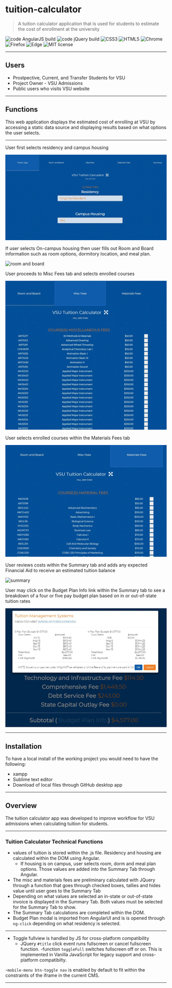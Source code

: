 # tuition-calculator
> A tuition calculator application that is used for students
> to estimate the cost of enrollment at the university

![code AngularJS build](https://img.shields.io/badge/build-AngularJS-brightgreen) 
![code jQuery build](https://img.shields.io/badge/build-jQuery-brightgreen)
![CSS3](https://img.shields.io/badge/build-CSS3-yellowgreen)
![HTML5](https://img.shields.io/badge/build-HTML5-yellowgreen)
![Chrome](https://img.shields.io/badge/Chrome-compatable-green)
![Firefox](https://img.shields.io/badge/Firefox-compatable-green)
![Edge](https://img.shields.io/badge/Edge-compatable-green)
![MIT license](https://img.shields.io/badge/license-mit-blue)

---

## Users
- Prostpective, Current, and Transfer Students for VSU
- Project Owner - VSU Admissions
- Public users who visits VSU website
---

## Functions
This web application displays the estimated cost of enrolling at VSU by accessing a static data source and displaying results based on what options the user selects.

---

User first selects residency and campus housing

![tuition](screenshots-readme/tuition-type.JPG)

If user selects On-campus housing then user fills out Room and Board information such as room options, dormitory location, and meal plan.

![room and board](http://g.recordit.co/2OwGPEVLeI.gif)

User proceeds to Misc Fees tab and selects enrolled courses

![misc fees](screenshots-readme/misc-fees.JPG)

User selects enrolled courses within the Materials Fees tab

![materials fees](screenshots-readme/materials-fees.JPG)

User reviews costs within the Summary tab and adds any expected Financial Aid to receive an estimated tuition balance 

![summary](http://g.recordit.co/6ourSiAuHf.gif)

User may click on the Budget Plan Info link within the Summary tab to see a breakdown of a four or five pay budget plan based on in or out-of-state tuition rates

![payment plan](screenshots-readme/subtotal.JPG)

---

## Installation

To have a local install of the working project you would need to have the following:

- xampp
- Sublime text editor
- Download of local files through GitHub desktop app

---

## Overview

The tuition calculator app was developed to improve workflow for VSU admissions when calculating tuition for students.  

---

### Tuition Calculator Technical Functions

- values of tuition is stored within the .js file. Residency and housing are calculated within the DOM using Angular.  
   - If housing is on campus, user selects room, dorm and meal plan options.  Those values are added into the Summary Tab through Angular.
- The misc and materials fees are preliminary calculated with JQuery through a function that goes through checked boxes, tallies and hides value until user goes to the Summary Tab
- Depending on what values are selected an in-state or out-of-state invoice is displayed in the Summary Tab.  Both values must be selected for the Summary Tab to show.
- The Summary Tab calculations are completed within the DOM.
- Budget Plan modal is imported from AngularUI and is is opened through `ng-click` depending on what residency is selected.

---

- Toggle fullview is handled by JS for cross-platform compatibility
	- JQuery `#title` click event runs fullscreen or cancel fullscreen function.
	-function `toggleFull` switches fullscreen off or on.  This is implemented in Vanilla JavaScript for legacy support and cross-platform compatibilty.

-`mobile-menu btn-toggle nav` is enabled by default to fit within the constraints of the iframe in the current CMS. 

---

